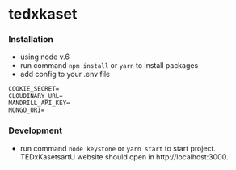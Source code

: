 # tedxkaset

### Installation
- using node v.6
- run command `npm install` or `yarn` to install packages
- add config to your .env file
```
COOKIE_SECRET=
CLOUDINARY_URL=
MANDRILL_API_KEY=
MONGO_URI=
```

### Development
- run command `node keystone` or `yarn start` to start project.
TEDxKasetsartU website should open in http://localhost:3000.

